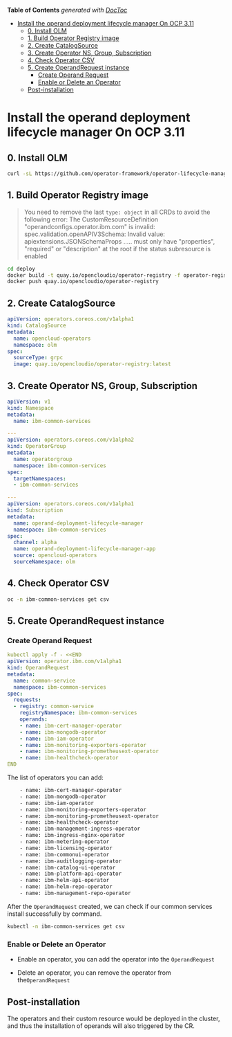 <!-- START doctoc generated TOC please keep comment here to allow auto update -->
<!-- DON'T EDIT THIS SECTION, INSTEAD RE-RUN doctoc TO UPDATE -->
**Table of Contents**  *generated with [DocToc](https://github.com/thlorenz/doctoc)*

- [Install the operand deployment lifecycle manager On OCP 3.11](#install-the-operand-deployment-lifecycle-manager-on-ocp-311)
  - [0. Install OLM](#0-install-olm)
  - [1. Build Operator Registry image](#1-build-operator-registry-image)
  - [2. Create CatalogSource](#2-create-catalogsource)
  - [3. Create Operator NS, Group, Subscription](#3-create-operator-ns-group-subscription)
  - [4. Check Operator CSV](#4-check-operator-csv)
  - [5. Create OperandRequest instance](#5-create-operandrequest-instance)
    - [Create Operand Request](#create-operand-request)
    - [Enable or Delete an Operator](#enable-or-delete-an-operator)
  - [Post-installation](#post-installation)

<!-- END doctoc generated TOC please keep comment here to allow auto update -->

# Install the operand deployment lifecycle manager On OCP 3.11

## 0. Install OLM

```bash
curl -sL https://github.com/operator-framework/operator-lifecycle-manager/releases/download/0.13.0/install.sh | bash -s 0.13.0
```

## 1. Build Operator Registry image

> You need to remove the last `type: object` in all CRDs to avoid the following error: The CustomResourceDefinition "operandconfigs.operator.ibm.com" is invalid: spec.validation.openAPIV3Schema: Invalid value: apiextensions.JSONSchemaProps ..... must only have "properties", "required" or "description" at the root if the status subresource is enabled

```bash
cd deploy
docker build -t quay.io/opencloudio/operator-registry -f operator-registry.Dockerfile .
docker push quay.io/opencloudio/operator-registry
```

## 2. Create CatalogSource

```yaml
apiVersion: operators.coreos.com/v1alpha1
kind: CatalogSource
metadata:
  name: opencloud-operators
  namespace: olm
spec:
  sourceType: grpc
  image: quay.io/opencloudio/operator-registry:latest
```

## 3. Create Operator NS, Group, Subscription

```yaml
apiVersion: v1
kind: Namespace
metadata:
  name: ibm-common-services

---
apiVersion: operators.coreos.com/v1alpha2
kind: OperatorGroup
metadata:
  name: operatorgroup
  namespace: ibm-common-services
spec:
  targetNamespaces:
  - ibm-common-services

---
apiVersion: operators.coreos.com/v1alpha1
kind: Subscription
metadata:
  name: operand-deployment-lifecycle-manager
  namespace: ibm-common-services
spec:
  channel: alpha
  name: operand-deployment-lifecycle-manager-app
  source: opencloud-operators
  sourceNamespace: olm
```

## 4. Check Operator CSV

```bash
oc -n ibm-common-services get csv
```

## 5. Create OperandRequest instance

### Create Operand Request

```yaml
kubectl apply -f - <<END
apiVersion: operator.ibm.com/v1alpha1
kind: OperandRequest
metadata:
  name: common-service
  namespace: ibm-common-services
spec:
  requests:
  - registry: common-service
    registryNamespace: ibm-common-services
    operands:
    - name: ibm-cert-manager-operator
    - name: ibm-mongodb-operator
    - name: ibm-iam-operator
    - name: ibm-monitoring-exporters-operator
    - name: ibm-monitoring-prometheusext-operator
    - name: ibm-healthcheck-operator
END
```

The list of operators you can add:

```bash
    - name: ibm-cert-manager-operator
    - name: ibm-mongodb-operator
    - name: ibm-iam-operator
    - name: ibm-monitoring-exporters-operator
    - name: ibm-monitoring-prometheusext-operator
    - name: ibm-healthcheck-operator
    - name: ibm-management-ingress-operator
    - name: ibm-ingress-nginx-operator
    - name: ibm-metering-operator
    - name: ibm-licensing-operator
    - name: ibm-commonui-operator
    - name: ibm-auditlogging-operator
    - name: ibm-catalog-ui-operator
    - name: ibm-platform-api-operator
    - name: ibm-helm-api-operator
    - name: ibm-helm-repo-operator
    - name: ibm-management-repo-operator
```

After the `OperandRequest` created, we can check if our common services install successfully by command.

```bash
kubectl -n ibm-common-services get csv
```

### Enable or Delete an Operator

- Enable an operator, you can add the operator into the `OperandRequest`

- Delete an operator, you can remove the operator from the`OperandRequest`

## Post-installation

The operators and their custom resource would be deployed in the cluster, and thus the installation of operands will also triggered by the CR.
